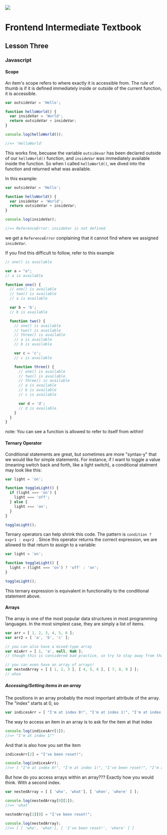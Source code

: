 ![](http://static1.squarespace.com/static/538f3fcde4b05c5fecc7a40e/t/538f48a4e4b00d94e8c253b3/1453396632576/?format=400w)
# Frontend Intermediate Textbook
## Lesson Three
### Javascript

#### Scope
An item's scope refers to where exactly it is accessible from. The rule of thumb is if it is defined immediately inside or outside of the current function, it is accessible.
```javascript
var outsideVar = 'Hello';

function helloWorld() {
  var insideVar = 'World';
  return outsideVar + insideVar;
}

console.log(helloWorld());

//=> 'HelloWorld'
```
This works fine, becuase the variable `outsidevar` has been declared outside of our `helloWorld()` function, and `insideVar` was immediately available inside the function. So when I called `helloWorld()`, we dived into the function and returned what was available.

In this example:
```javascript
var outsideVar = 'Hello';

function helloWorld() {
  var insideVar = 'World';
  return outsideVar + insideVar;
}

console.log(insideVar);

//=> ReferenceError: insideVar is not defined
```
we get a `ReferenceError` conplaining that it cannot find where we assigned `insideVar`.

If you find this difficult to follow, refer to this example
```javascript
// one() is available

var a = "a";
// a is available

function one() {
  // one() is available
  // two() is available
  // a is available

  var b = 'b';
  // b is available

  function two() {
    // one() is available
    // two() is available
    // three() is available
    // a is available
    // b is available

    var c = 'c';
    // c is available

    function three() {
      // one() is available
      // two() is available
      // three() is available
      // a is available
      // b is available
      // c is available

      var d = 'd';
      // d is available
    }
  }
}
```
note: You can see a function is allowed to refer to itself from within!

#### Ternary Operator
Conditional statements are great, but sometimes are more "syntax-y" that we would like for simple statements.
For instance, if I want to toggle a value (meaning switch back and forth, like a light switch), a conditional statment may look like this:
```javascript
var light = 'on';

function toggleLight() {
  if (light === 'on') {
    light === 'off';
  } else {
    light === 'on';
  }
}

toggleLight();
```

Ternary operators can help shrink this code. The pattern is `condition ? expr1 : expr2 `. Since this operator returns the correct expression, we are allowed to that return to assign to a variable:
```javascript
var light = 'on';

function toggleLight() {
  light = (light === 'on') ? 'off' : 'on';
}

toggleLight();
```
This ternary expression is equivalent in functionality to the conditional statement above.

#### Arrays
The array is one of the most popular data structures in most programming languages. In the most simplest case, they are simply a list of items.
```javascript
var arr = [ 1, 2, 3, 4, 5, 6 ];
var arr2 = [ 'a', 'b', 'c' ];

// you can also have a mixed-type array
var mixArr = [ 1, 'a', null, NaN ];
// though this is considered bad practice, so try to stay away from that

// you can even have an array of arrays!
var nestedArray = [ [ 1, 2, 3 ], [ 4, 5, 6 ], [ 7, 8, 9 ] ];
// whoa
```

##### Accessing/Setting items in an array
The positions in an array probably the most important attribute of the array. The "index" starts at 0, so
```javascript
var indicesArr = [ "I'm at index 0!", "I'm at index 1!", "I'm at index 2!", "I'm at index 3!" ];
```
The way to access an item in an array is to ask for the item at that index
```javascript
console.log(indicesArr[1]);
//=> "I'm at index 1!"
```
And that is also how you set the item
```javascript
indicesArr[2] = "I've been reset!";

console.log(indicesArr);
//=> [ "I'm at index 0!", "I'm at index 1!", "I've been reset!", "I'm at index 3!" ]
```

But how do you access arrays within an array??? Exactly how you would think. With a second index.
```javascript
var nestedArray = [ [ 'who', 'what'], [ 'when', 'where' ] ];

console.log(nestedArray[0][1]);
//=> 'what'

nestedArray[1][0] = "I've been reset!";

console.log(nestedArray);
//=> [ [ 'who', 'what'], [ 'I've been reset!', 'where' ] ]
```
